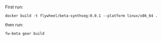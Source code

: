 First run:
```
docker build -t flywheel/beta-synthseg:0.0.1 --platform linux/x86_64 .
```
then run:

```
fw-beta gear build
```
